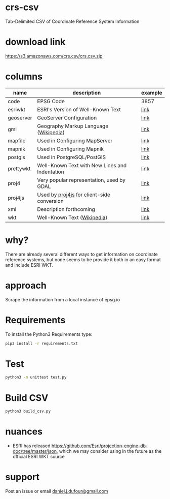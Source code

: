 # crs-csv
Tab-Delimited CSV of Coordinate Reference System Information

# download link
https://s3.amazonaws.com/crs.csv/crs.csv.zip

# columns
| name | description | example |
| ---- | ----------- | ------- |
| code | EPSG Code | 3857 |
| esriwkt | ESRI's Version of Well-Known Text | [link](https://epsg.io/3857.esriwkt) |
| geoserver | GeoServer Configuration | [link](https://epsg.io/3857.geoserver) |
| gml | Geography Markup Language ([Wikipedia](https://en.wikipedia.org/wiki/Geography_Markup_Language)) | [link](https://epsg.io/3857.gml) |
| mapfile | Used in Configuring MapServer | [link](https://epsg.io/3857.mapfile) |
| mapnik | Used in Configuring Mapnik | [link](https://epsg.io/3857.mapnik) |
| postgis | Used in PostgreSQL/PostGIS | [link](https://epsg.io/3857.sql) |
| prettywkt | Well-Known Text with New Lines and Indentation | [link](https://epsg.io/3857.prettywkt) |
| proj4 | Very popular representation, used by GDAL | [link](https://epsg.io/3857.proj4) |
| proj4js | Used by [proj4js](http://proj4js.org/) for client-side conversion | [link](https://epsg.io/3857.js) |
| xml | Description forthcoming | [link](https://epsg.io/3857.xml) |
| wkt | Well-Known Text ([Wikipedia](https://en.wikipedia.org/wiki/Well-known_text_representation_of_geometry)) | [link](https://epsg.io/3857.wkt) |

# why?
There are already several different ways to get information on coordinate reference systems, but none seems to be provide it both in an easy format and include ESRI WKT.

# approach
Scrape the information from a local instance of epsg.io

# Requirements
To install the Python3 Requirements type:
```bash
pip3 install -r requirements.txt
```

# Test
```bash
python3 -m unittest test.py
```

# Build CSV
```bash
python3 build_csv.py
```

# nuances
- ESRI has released https://github.com/Esri/projection-engine-db-doc/tree/master/json, which we may consider using in the future as the official ESRI WKT source


# support
Post an issue or email daniel.j.dufour@gmail.com
